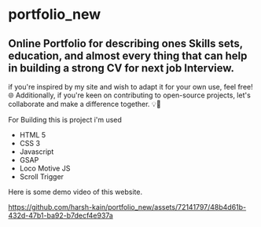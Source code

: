 # portfolio_new
## Online Portfolio for describing ones Skills sets, education, and almost every thing that can help in building a strong CV for next job Interview.

if you're inspired by my site and wish to adapt it for your own use, feel free! 🌐 Additionally, if you're keen on contributing to open-source projects, let's collaborate and make a difference together. 💡🤝

For Building this is project i'm used   
- HTML 5
- CSS 3
- Javascript
- GSAP
- Loco Motive JS
- Scroll Trigger

 Here is some demo video of this website.
 
 

https://github.com/harsh-kain/portfolio_new/assets/72141797/48b4d61b-432d-47b1-ba92-b7decf4e937a



